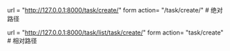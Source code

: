 

url  = "http://127.0.0.1:8000/task/create/"
form  action=  "/task/create/"  # 绝对路径

url = "http://127.0.0.1:8000/task/list/task/create/"
form  action=  "task/create"    # 相对路径
